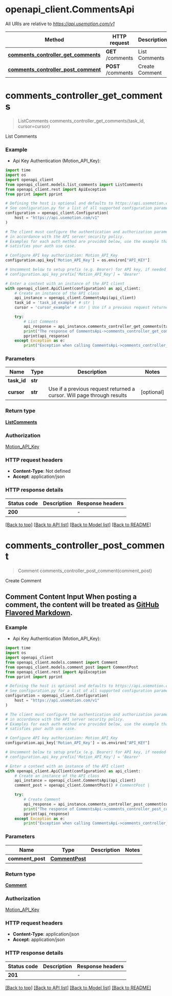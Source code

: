 # openapi_client.CommentsApi

All URIs are relative to *https://api.usemotion.com/v1*

Method | HTTP request | Description
------------- | ------------- | -------------
[**comments_controller_get_comments**](CommentsApi.md#comments_controller_get_comments) | **GET** /comments | List Comments
[**comments_controller_post_comment**](CommentsApi.md#comments_controller_post_comment) | **POST** /comments | Create Comment


# **comments_controller_get_comments**
> ListComments comments_controller_get_comments(task_id, cursor=cursor)

List Comments

### Example

* Api Key Authentication (Motion_API_Key):
```python
import time
import os
import openapi_client
from openapi_client.models.list_comments import ListComments
from openapi_client.rest import ApiException
from pprint import pprint

# Defining the host is optional and defaults to https://api.usemotion.com/v1
# See configuration.py for a list of all supported configuration parameters.
configuration = openapi_client.Configuration(
    host = "https://api.usemotion.com/v1"
)

# The client must configure the authentication and authorization parameters
# in accordance with the API server security policy.
# Examples for each auth method are provided below, use the example that
# satisfies your auth use case.

# Configure API key authorization: Motion_API_Key
configuration.api_key['Motion_API_Key'] = os.environ["API_KEY"]

# Uncomment below to setup prefix (e.g. Bearer) for API key, if needed
# configuration.api_key_prefix['Motion_API_Key'] = 'Bearer'

# Enter a context with an instance of the API client
with openapi_client.ApiClient(configuration) as api_client:
    # Create an instance of the API class
    api_instance = openapi_client.CommentsApi(api_client)
    task_id = 'task_id_example' # str | 
    cursor = 'cursor_example' # str | Use if a previous request returned a cursor. Will page through results (optional)

    try:
        # List Comments
        api_response = api_instance.comments_controller_get_comments(task_id, cursor=cursor)
        print("The response of CommentsApi->comments_controller_get_comments:\n")
        pprint(api_response)
    except Exception as e:
        print("Exception when calling CommentsApi->comments_controller_get_comments: %s\n" % e)
```



### Parameters

Name | Type | Description  | Notes
------------- | ------------- | ------------- | -------------
 **task_id** | **str**|  | 
 **cursor** | **str**| Use if a previous request returned a cursor. Will page through results | [optional] 

### Return type

[**ListComments**](ListComments.md)

### Authorization

[Motion_API_Key](../README.md#Motion_API_Key)

### HTTP request headers

 - **Content-Type**: Not defined
 - **Accept**: application/json

### HTTP response details
| Status code | Description | Response headers |
|-------------|-------------|------------------|
**200** |  |  -  |

[[Back to top]](#) [[Back to API list]](../README.md#documentation-for-api-endpoints) [[Back to Model list]](../README.md#documentation-for-models) [[Back to README]](../README.md)

# **comments_controller_post_comment**
> Comment comments_controller_post_comment(comment_post)

Create Comment

## Comment Content Input  When posting a comment, the content will be treated as [GitHub Flavored Markdown](https://docs.github.com/en/get-started/writing-on-github/getting-started-with-writing-and-formatting-on-github/basic-writing-and-formatting-syntax). 

### Example

* Api Key Authentication (Motion_API_Key):
```python
import time
import os
import openapi_client
from openapi_client.models.comment import Comment
from openapi_client.models.comment_post import CommentPost
from openapi_client.rest import ApiException
from pprint import pprint

# Defining the host is optional and defaults to https://api.usemotion.com/v1
# See configuration.py for a list of all supported configuration parameters.
configuration = openapi_client.Configuration(
    host = "https://api.usemotion.com/v1"
)

# The client must configure the authentication and authorization parameters
# in accordance with the API server security policy.
# Examples for each auth method are provided below, use the example that
# satisfies your auth use case.

# Configure API key authorization: Motion_API_Key
configuration.api_key['Motion_API_Key'] = os.environ["API_KEY"]

# Uncomment below to setup prefix (e.g. Bearer) for API key, if needed
# configuration.api_key_prefix['Motion_API_Key'] = 'Bearer'

# Enter a context with an instance of the API client
with openapi_client.ApiClient(configuration) as api_client:
    # Create an instance of the API class
    api_instance = openapi_client.CommentsApi(api_client)
    comment_post = openapi_client.CommentPost() # CommentPost | 

    try:
        # Create Comment
        api_response = api_instance.comments_controller_post_comment(comment_post)
        print("The response of CommentsApi->comments_controller_post_comment:\n")
        pprint(api_response)
    except Exception as e:
        print("Exception when calling CommentsApi->comments_controller_post_comment: %s\n" % e)
```



### Parameters

Name | Type | Description  | Notes
------------- | ------------- | ------------- | -------------
 **comment_post** | [**CommentPost**](CommentPost.md)|  | 

### Return type

[**Comment**](Comment.md)

### Authorization

[Motion_API_Key](../README.md#Motion_API_Key)

### HTTP request headers

 - **Content-Type**: application/json
 - **Accept**: application/json

### HTTP response details
| Status code | Description | Response headers |
|-------------|-------------|------------------|
**201** |  |  -  |

[[Back to top]](#) [[Back to API list]](../README.md#documentation-for-api-endpoints) [[Back to Model list]](../README.md#documentation-for-models) [[Back to README]](../README.md)

